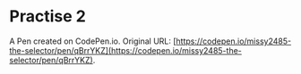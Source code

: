 # Practise 2

A Pen created on CodePen.io. Original URL: [https://codepen.io/missy2485-the-selector/pen/qBrrYKZ](https://codepen.io/missy2485-the-selector/pen/qBrrYKZ).


